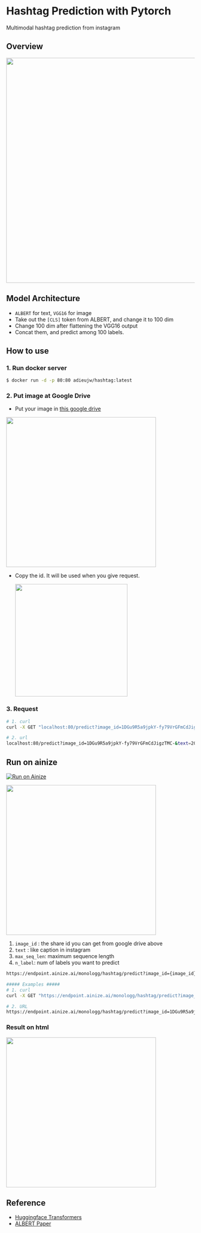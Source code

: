 # Hashtag Prediction with Pytorch

Multimodal hashtag prediction from instagram

## Overview

<p float="left" align="center">
    <img width="600" src="https://user-images.githubusercontent.com/28896432/70353952-d6307780-18b1-11ea-9db4-f38399a48dc0.png" />  
</p>

## Model Architecture

- `ALBERT` for text, `VGG16` for image
- Take out the `[CLS]` token from ALBERT, and change it to 100 dim
- Change 100 dim after flattening the VGG16 output
- Concat them, and predict among 100 labels.

## How to use

### 1. Run docker server

```bash
$ docker run -d -p 80:80 adieujw/hashtag:latest
```

### 2. Put image at Google Drive

- Put your image in [this google drive](https://drive.google.com/drive/folders/1m0lkcMIajII8aaqQHsTlji4dLjo9X_1_)

<p float="left" align="left">
    <img width="400" src="https://user-images.githubusercontent.com/28896432/70354672-92d70880-18b3-11ea-91f7-65a75a8ed8ea.png" />

- Copy the id. It will be used when you give request.

  <p float="left" align="left">
      <img width="300" src="https://user-images.githubusercontent.com/28896432/70354636-71761c80-18b3-11ea-854c-ee2137f3e8b5.png" />

### 3. Request

```bash
# 1. curl
curl -X GET "localhost:80/predict?image_id=1DGu9R5a9jpkY-fy79VrGFmCdJigzTMC-&text=20%20days%20till%20Christmas%20%F0%9F%98%8D%F0%9F%8E%85&max_seq_len=20&n_label=3"

# 2. url
localhost:80/predict?image_id=1DGu9R5a9jpkY-fy79VrGFmCdJigzTMC-&text=20%20days%20till%20Christmas%20%F0%9F%98%8D%F0%9F%8E%85&max_seq_len=20&n_label=3
```

## Run on ainize

[![Run on Ainize](https://ainize.ai/static/images/run_on_ainize_button.svg)](https://ainize.web.app/redirect?git_repo=github.com/monologg/hashtag-prediction-pytorch)

<p float="left" align="left">
    <img width="400" src="https://user-images.githubusercontent.com/28896432/70370210-90060300-1907-11ea-882c-f7c2251971f5.png" />

1. `image_id` : the share id you can get from google drive above
2. `text` : like caption in instagram
3. `max_seq_len`: maximum sequence length
4. `n_label`: num of labels you want to predict

```bash
https://endpoint.ainize.ai/monologg/hashtag/predict?image_id={image_id}&text={text}&max_seq_len={max_seq_len}&n_label={n_label}
```

```bash
##### Examples #####
# 1. curl
curl -X GET "https://endpoint.ainize.ai/monologg/hashtag/predict?image_id=1DGu9R5a9jpkY-fy79VrGFmCdJigzTMC-&text=20%20days%20till%20Christmas%20%F0%9F%98%8D%F0%9F%8E%85&max_seq_len=20&n_label=3"

# 2. URL
https://endpoint.ainize.ai/monologg/hashtag/predict?image_id=1DGu9R5a9jpkY-fy79VrGFmCdJigzTMC-&text=20%20days%20till%20Christmas%20%F0%9F%98%8D%F0%9F%8E%85&max_seq_len=20&n_label=3
```

### Result on html

<p float="left" align="left">
    <img width="400" src="https://user-images.githubusercontent.com/28896432/70370717-f857e300-190d-11ea-8804-b9ca6b481f85.png" />

## Reference

- [Huggingface Transformers](https://github.com/huggingface/transformers)
- [ALBERT Paper](https://arxiv.org/abs/1909.11942)
